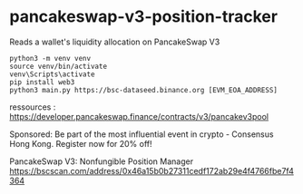 # pancakeswap-v3-position-tracker
Reads a wallet's liquidity allocation on PancakeSwap V3

```
python3 -m venv venv
source venv/bin/activate
venv\Scripts\activate
pip install web3
python3 main.py https://bsc-dataseed.binance.org [EVM_EOA_ADDRESS]
```


ressources : 
https://developer.pancakeswap.finance/contracts/v3/pancakev3pool


Sponsored:   Be part of the most influential event in crypto - Consensus Hong Kong. Register now for 20% off!
 
PancakeSwap V3: Nonfungible Position Manager
https://bscscan.com/address/0x46a15b0b27311cedf172ab29e4f4766fbe7f4364